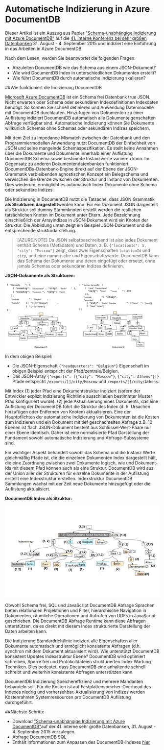 <properties 
    pageTitle="Automatische Indizierung in DocumentDB | Microsoft Azure" 
    description="Wie die automatische Indizierung funktioniert in Azure DocumentDB lernen." 
    services="documentdb" 
    authors="arramac" 
    manager="jhubbard" 
    editor="mimig" 
    documentationCenter=""/>

<tags 
    ms.service="documentdb" 
    ms.workload="data-services" 
    ms.tgt_pltfrm="na" 
    ms.devlang="na" 
    ms.topic="article" 
    ms.date="10/27/2016" 
    ms.author="arramac"/>
    
# <a name="automatic-indexing-in-azure-documentdb"></a>Automatische Indizierung in Azure DocumentDB

Dieser Artikel ist ein Auszug aus Papier ["Schema-unabhängige Indizierung mit Azure DocumentDB"](http://www.vldb.org/pvldb/vol8/p1668-shukla.pdf) auf die [41. interne Konferenz bei sehr großen Datenbanken](http://www.vldb.org/2015/) 31. August - 4. September 2015 und indiziert eine Einführung in das Arbeiten in Azure DocumentDB. 

Nach dem Lesen, werden Sie beantwortet die folgenden Fragen:

- Abzuleiten DocumentDB wie das Schema aus einem JSON-Dokument?
- Wie wird DocumentDB Index in unterschiedlichen Dokumenten erstellt?
- Wie führt DocumentDB durch automatische Indizierung skalieren?

##<a id="HowDocumentDBIndexingWorks"></a>Wie funktioniert die Indizierung DocumentDB

[Microsoft Azure DocumentDB](https://azure.microsoft.com/services/documentdb/) ist ein Schema frei Datenbank true JSON. Nicht erwarten oder Schema oder sekundären Indexdefinitionen Indexdaten benötigt. So können Sie schnell definieren und Anwendung Datenmodelle mit DocumentDB durchlaufen. Hinzufügen von Dokumenten zu einer Auflistung indiziert DocumentDB automatisch alle Dokumenteigenschaften Abfrage verfügbar sind. Automatische Indizierung können Sie Dokumente willkürlich Schemas ohne Schemas oder sekundären Indizes speichern.

Mit dem Ziel zu Impedance Mismatch zwischen der Datenbank und den Programmiermodellen Anwendung nutzt DocumentDB der Einfachheit von JSON und seine mangelnde Schemaspezifikation. Es stellt keine Annahmen über die Dokumente und Dokumente innerhalb einer Auflistung DocumentDB Schema sowie bestimmte Instanzwerte variieren kann. Im Gegensatz zu anderen Dokumentendatenbanken funktioniert DocumentDBs-Datenbank-Engine direkt auf der Ebene der JSON-Grammatik verbleibenden agnostischen Konzept ein Belegschema und verwischen die Grenze zwischen der Struktur und Instanz von Dokumenten. Dies wiederum, ermöglicht es automatisch Index Dokumente ohne Schema oder sekundäre Indizes.

Die Indizierung in DocumentDB nutzt die Tatsache, dass JSON Grammatik **als Strukturen dargestellt**werden kann. Für ein Dokument JSON dargestellt als Struktur soll dummy Stammknoten erstellt werden die restlichen tatsächlichen Knoten im Dokument unter Eltern. Jede Bezeichnung einschließlich der Arrayindizes in JSON-Dokument wird ein Knoten der Struktur. Die Abbildung unten zeigt ein Beispiel JSON-Dokument und die entsprechende strukturdarstellung.

>[AZURE.NOTE] Da JSON selbstbeschreibend ist also jedes Dokument enthält Schema (Metadaten) und Daten, z. B. `{"locationId": 5, "city": "Moscow"}` zeigt, dass zwei Eigenschaften `locationId` und `city`, und eine numerische und Eigenschaftswerte. DocumentDB kann das Schema der Dokumente und deren eingefügt oder ersetzt, ohne jemals Schemas oder sekundären Indizes definieren.


**JSON-Dokumente als Strukturen:**

![Dokumente als Strukturen](media/documentdb-indexing/DocumentsAsTrees.png)

In dem obigen Beispiel:

- Die JSON-Eigenschaft `{"headquarters": "Belgium"}` Eigenschaft im obigen Beispiel entspricht der Pfad/zentrale/Belgien.
- Das JSON-Array `{"exports": [{"city": “Moscow"}`, `{"city": Athens"}]}` Pfade entspricht `/exports/[]/city/Moscow` und `/exports/[]/city/Athens`.

Mit Index (1) jeder Pfad eine Dokumentstruktur indiziert (sofern der Entwickler explizit Indizierung Richtlinie ausschließen bestimmter Muster Pfad konfiguriert wurde). (2) jede Aktualisierung eines Dokuments, das eine Auflistung der DocumentDB führt die Struktur des Index (d. h. Ursachen hinzufügen oder Entfernen von Knoten) aktualisieren. Eine der Hauptpflichten der automatische Indizierung von Dokumenten ist die Kosten zum Indizieren und ein Dokument mit tief geschachtelten Abfrage z.B. 10 Ebenen ist flach JSON-Dokument besteht aus Schlüssel-Wert-Paare nur einer Ebene identisch. Daher ist eine normalisierte Pfad Darstellung der Fundament sowohl automatische Indizierung und Abfrage-Subsysteme sind.

Ein wichtiger Aspekt behandelt sowohl das Schema und die Instanz Werte gleichmäßig Pfade ist, die die einzelnen Dokumenten Index dargestellt hält, die eine Zuordnung zwischen zwei Dokumente logisch, wie und Dokument-Ids mit diesem Pfad können auch als eine Struktur. DocumentDB wird aus der Union aller der Strukturen für einzelne Dokumente in der Auflistung erstellt eine Indexstruktur erstellen. Indexstruktur DocumentDB Sammlungen wächst mit der Zeit neue Dokumente hinzugefügt oder die Auflistung aktualisiert.


**DocumentDB Index als Struktur:**

![Index als Struktur](media/documentdb-indexing/IndexAsTree.png)

Obwohl Schema frei, SQL und JavaScript DocumentDB Abfrage Sprachen bieten relationalen Projektionen und Filter, hierarchische Navigation in Dokumenten, räumliche Operationen und Aufrufen von UDFs in JavaScript geschrieben. Die DocumentDB Abfrage Runtime kann diese Abfragen unterstützen, da es direkt mit diesem Index strukturierte Darstellung der Daten arbeiten kann.

Die Indizierung Standardrichtlinie indiziert alle Eigenschaften aller Dokumente automatisch und ermöglicht konsistente Abfragen (d.h. synchron mit dem Dokument aktualisiert wird). Wie unterstützt DocumentDB konsistent Updates Indexstruktur Ebene? DocumentDB wird optimiert schreiben, Sperre frei und Protokolldateien strukturierten Index Wartung Techniken. Dies bedeutet, dass DocumentDB eine anhaltende schnell schreibt und weiterhin konsistente Abfragen unterstützen kann. 

DocumentDB Indizierung Speichereffizienz und mehrere Mandanten behandeln soll. Für die Kosten ist auf Festplattenspeicher-Overhead des Indexes niedrig und vorhersehbar. Aktualisierung von Indizes werden Kostenrahmen Systemressourcen pro DocumentDB Auflistung durchgeführt.

##<a name="NextSteps"></a>Nächste Schritte
- Download ["Schema-unabhängige Indizierung mit Azure DocumentDB"](http://www.vldb.org/pvldb/vol8/p1668-shukla.pdf)auf der 41. interne sehr große Datenbanken, 31. August - 4. September 2015 vorzulegen.
- [Abfrage DocumentDB SQL](documentdb-sql-query.md)
- Enthält Informationen zum Anpassen des DocumentDB-Indexes [hier](documentdb-indexing-policies.md)
 
